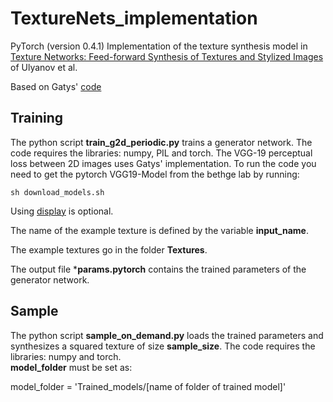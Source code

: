 # TextureNets_implementation

PyTorch (version 0.4.1) Implementation of the texture synthesis model in [Texture Networks: Feed-forward Synthesis of Textures and Stylized Images](https://arxiv.org/abs/1603.03417) of Ulyanov et al.

Based on Gatys' [code](https://github.com/leongatys/PytorchNeuralStyleTransfer)

## Training

The python script **train_g2d_periodic.py** trains a generator network.
The code requires the libraries: numpy, PIL and torch.
The VGG-19 perceptual loss between 2D images uses Gatys' implementation. 
To run the code you need to get the pytorch VGG19-Model from the bethge lab by running:
```
sh download_models.sh 
```
Using [display](https://github.com/szym/display) is optional.

The name of the example texture is defined by the variable **input_name**.

The example textures go in the folder **Textures**. 

The output file ***params.pytorch** contains the trained parameters of the generator network.

## Sample
The python script **sample_on_demand.py** loads the trained parameters and synthesizes a squared texture of size **sample_size**.
The code requires the libraries: numpy and torch.  
**model_folder** must be set as:

model_folder = 'Trained_models/[name of folder of trained model]'
